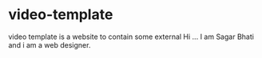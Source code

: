 # video-template
video template is a website to contain some external 
Hi ... I am Sagar Bhati and i am a web designer.
